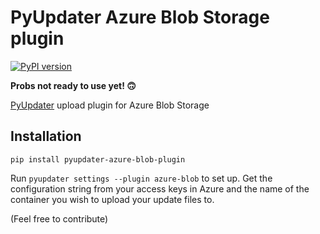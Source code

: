 # PyUpdater Azure Blob Storage plugin

[![PyPI version](https://badge.fury.io/py/PyUpdater-Azure-Blob-Plugin.svg)](https://badge.fury.io/py/PyUpdater-Azure-Blob-Plugin)

**Probs not ready to use yet! 🙃**

[PyUpdater](https://github.com/Digital-Sapphire/PyUpdater) upload plugin for Azure Blob Storage

## Installation

`pip install pyupdater-azure-blob-plugin`

Run `pyupdater settings --plugin azure-blob` to set up. Get the configuration string from your access keys in Azure and the name of the container you wish to upload your update files to.

(Feel free to contribute)
